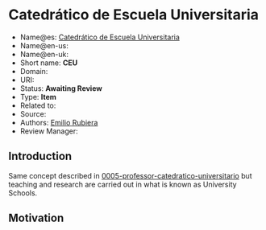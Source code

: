 # Catedrático de Escuela Universitaria

* Name@es: [Catedrático de Escuela Universitaria]()
* Name@en-us: 
* Name@en-uk: 
* Short name:  **CEU**
* Domain: 
* URI: 
* Status: **Awaiting Review**
* Type: **Item**
* Related to: 
* Source: 
* Authors: [Emilio Rubiera](https://github.com/spitxa)
* Review Manager: 

## Introduction

Same concept described in [0005-professor-catedratico-universitario]() but teaching and research are
carried out in what is known as University Schools. 

## Motivation

